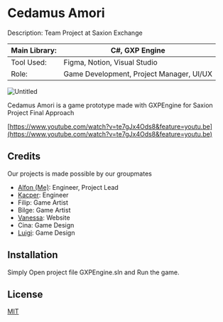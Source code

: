 # Cedamus Amori

Description: Team Project at Saxion Exchange

| Main Library: | C#, GXP Engine                           |
|---------------|------------------------------------------|
| Tool Used:    | Figma, Notion, Visual Studio             |
| Role:         | Game Development, Project Manager, UI/UX |

![Untitled](https://cdn.discordapp.com/attachments/692444420980867153/995944636055027793/unknown.png)

Cedamus Amori is a game prototype made with GXPEngine for Saxion Project Final Approach

[https://www.youtube.com/watch?v=te7gJx4Ods8&feature=youtu.be](https://www.youtube.com/watch?v=te7gJx4Ods8&feature=youtu.be)

## Credits

Our projects is made possible by our groupmates

- [Alfon (Me)](https://github.com/alfonsusac): Engineer, Project Lead
- [Kacper](https://github.com/Jokalari): Engineer
- Filip: Game Artist
- Bilge: Game Artist
- [Vanessa](https://github.com/vanessagiovani): Website
- Cina: Game Design
- [Luigi](https://github.com/LuigiAmadeo): Game Design

## Installation

Simply Open project file GXPEngine.sln and Run the game.

## License

[MIT](https://choosealicense.com/licenses/mit/)
